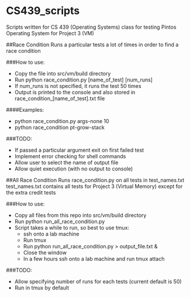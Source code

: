 # CS439_scripts
Scripts written for CS 439 (Operating Systems) class for testing Pintos Operating System for Project 3 (VM)

##Race Condition
Runs a particular tests a lot of times in order to find a race condition

###How to use:
* Copy the file into src/vm/build directory
* Run python race_condition.py [name_of_test] [num_runs]
* If num_runs is not specified, it runs the test 50 times
* Output is printed to the console and also stored in race_condition_[name_of_test].txt file

####Examples:
* python race_condition.py args-none 10
* python race_condition pt-grow-stack

###TODO:
* If passed a particular argument exit on first failed test
* Implement error checking for shell commands
* Allow user to select the name of output file
* Allow quiet execution (with no output to console)


##All Race Condition
Runs race_condition.py on all tests in test_names.txt
test_names.txt contains all tests for Project 3 (Virtual Memory) except for the extra credit tests

###How to use:
* Copy all files from this repo into src/vm/build directory
* Run python run_all_race_condition.py
* Script takes a while to run, so best to use tmux:
  * ssh onto a lab machine
  * Run tmux
  * Run python run_all_race_condition.py > output_file.txt &
  * Close the window
  * In a few hours ssh onto a lab machine and run tmux attach

###TODO:
* Allow specifying number of runs for each tests (current default is 50)
* Run in tmux by default
